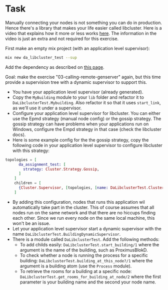 # Task

Manually connecting your nodes is not something you can do in production. Hence there's a library that makes your life easier called libcluster. Here is a video that explains how it more or less works [here](https://www.youtube.com/watch?v=zQEgEnjuQsU). The information in the video is just an extra and not required for this exercise.

First make an empty mix project (with an application level supervisor):

```bash
mix new da_libcluster_test --sup
```

Add the dependency as described on [this page](https://hexdocs.pm/libcluster/readme.html).

Goal: make the exercise "03-calling-remote-genserver" again, but this time provide a supervision tree with a dynamic supervisor to support this.

* You have your application level supervisor (already generated).
* Copy the `MyBuilding` module to your `lib` folder and refactor it to `DaLibclusterTest.Mybuilding`. Also refactor it so that it uses `start_link`, as we'll use it under a supervisor.
* Configure your application level supervisor for libcluster. You can either use the Epmd strategy (manual node config) or the gossip strategy. The gossip strategy can have problems when your applications run on Windows, configure the Empd strategy in that case (check the libcluster docs).
* Here is some example config for the the gossip strategy, copy the following code in your application level supervisor to configure libcluster with this strategy:

```elixir
topologies = [
      da_assignment_test: [
        strategy: Cluster.Strategy.Gossip,
      ]
    ]
    children = [
      {Cluster.Supervisor, [topologies, [name: DaLibclusterTest.ClusterSupervisor]]},
    ]
```

* By adding this configuration, nodes that runs this application wil automatically take part in the cluster. This of course assumes that all nodes run on the same network and that there are no hiccups finding each other. Since we run every node on the same local machine, this won't be an issue.
* Let your application level supervisor start a dynamic supervisor with the name `DaLibclusterTest.BuildingDynamicSupervisor`.
* There is a module called `DaLibclusterTest`. Add the following methods:
  * To add childs easily: `DaLibclusterTest.start_building/1` where the argument is the name of the building, such as ProximusBlokD.
  * To check whether a node is running the process for a specific building: `DaLibclusterTest.building_at_this_node?/1` where the argument is a building atom (use the `Process` module).
  * To retrieve the rooms for a building at a specific node: `DaLibclusterTest.get_rooms_for_building_at_node/2` where the first parameter is your building name and the second your node name.
